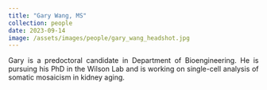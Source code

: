 ```yaml
---
title: "Gary Wang, MS"
collection: people
date: 2023-09-14
image: /assets/images/people/gary_wang_headshot.jpg
---
```


<p align= "justify">
Gary is a predoctoral candidate in Department of Bioengineering. He is pursuing his PhD in the Wilson Lab and is working on single-cell analysis of somatic mosaicism in kidney aging.
